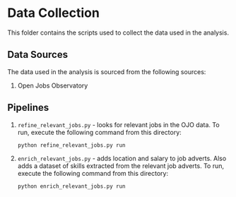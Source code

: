 # Data Collection

This folder contains the scripts used to collect the data used in the analysis.

## Data Sources

The data used in the analysis is sourced from the following sources:
1. Open Jobs Observatory

## Pipelines

1. `refine_relevant_jobs.py` - looks for relevant jobs in the OJO data. To run, execute the following command from this directory:
    ```bash
    python refine_relevant_jobs.py run
    ```
2. `enrich_relevant_jobs.py` - adds location and salary to job adverts. Also adds a dataset of skills extracted from the relevant job adverts. To run, execute the following command from this directory:
    ```bash
    python enrich_relevant_jobs.py run
    ```